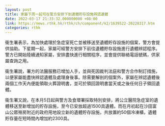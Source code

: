 ```yaml
---
layout: post
title: 家屬下周一起可在警方安排下到遺體貯存設施辨認遺體
date: 2022-03-17 21:33:32.000000000 +08:00
link: https://news.rthk.hk/rthk/ch/component/k2/1639522-20220317.htm
categories: rthk
---
```


衞生署表示，為加快處理於急症室死亡並被移送至遺體貯存設施的個案，警方會提供協助。下星期一起，家屬可經警方安排下前往遺體貯存設施進行遺體辨認程序。警方已開始陸續通知家屬，安排盡快進行相關程序，並會提供聯絡電話號碼，供家屬查詢之用。

衞生署說，署方的法醫服務已增加人手，並與死因裁判法庭和警方合作制訂措施，以便家屬能盡快辨認遺體及處理身後事。除需要解剖的個案外，家屬在辨認遺體後兩個工作天內便能領取火葬證明書，並可於領回證明書當天或之後任何日子領回遺體。

衞生署又說，在本月5日起與警方及食環署採取特別安排，將公立醫院急症室的遺體移送至新增加的貯存設施，至今已安放超過1500具遺體。而在月初起在沙田富山公眾殮房附近的政府用地設立新的遺體貯存設施，共放置約50個冷凍櫃，遺體貯存量在短時間內增加約2300具。
